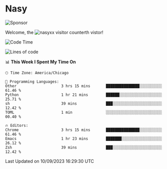 # Nasy

<!--
<p align="center">
<img height="200" src="https://github-readme-stats.vercel.app/api?username=nasyxx&count_private=true&show_icons=true&theme=dracula&include_all_commits=true"/>
<img height="200" src="https://github-readme-stats.vercel.app/api/top-langs/?username=nasyxx&theme=dracula&hide=html,jupyter+notebook&count_private=true&show_icons=true"/>
</p>

  
----------------
-->

![Sponsor](https://img.shields.io/static/v1.svg?label=Sponsor&message=%E2%9D%A4&logo=GitHub&style=flat&color=pink)
 
Welcome, the ![nasyxx visitor counter](https://count.getloli.com/get/@nasyxx?theme=rule34)th vistor!
 
<!--START_SECTION:waka-->
![Code Time](http://img.shields.io/badge/Code%20Time-3%2C678%20hrs%2022%20mins-blue)

![Lines of code](https://img.shields.io/badge/From%20Hello%20World%20I%27ve%20Written-6.3%20million%20lines%20of%20code-blue)

📊 **This Week I Spent My Time On** 

```text
🕑︎ Time Zone: America/Chicago

💬 Programming Languages: 
Other                    3 hrs 15 mins       ███████████████░░░░░░░░░░   61.46 % 
Python                   1 hr 21 mins        ██████░░░░░░░░░░░░░░░░░░░   25.71 % 
sh                       39 mins             ███░░░░░░░░░░░░░░░░░░░░░░   12.42 % 
TOML                     1 min               ░░░░░░░░░░░░░░░░░░░░░░░░░   00.40 % 

🔥 Editors: 
Chrome                   3 hrs 15 mins       ███████████████░░░░░░░░░░   61.46 % 
Emacs                    1 hr 23 mins        ███████░░░░░░░░░░░░░░░░░░   26.12 % 
Zsh                      39 mins             ███░░░░░░░░░░░░░░░░░░░░░░   12.42 % 
```


 Last Updated on 10/09/2023 16:29:30 UTC
<!--END_SECTION:waka-->

<!-- ![visitors](https://visitor-badge.laobi.icu/badge?page_id=nasyxx.nasyxx) -->
